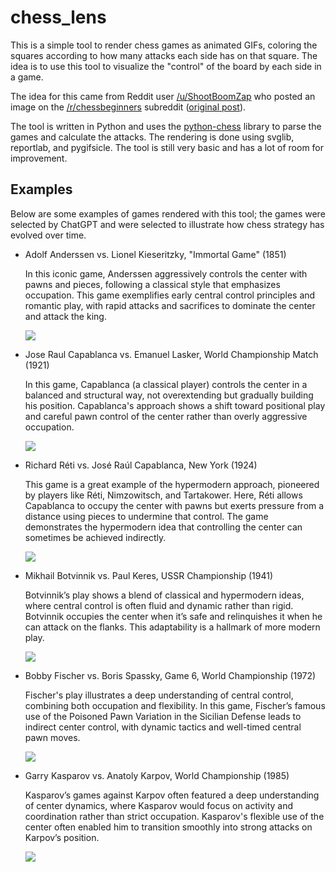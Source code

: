 # chess_lens

This is a simple tool to render chess games as animated GIFs, coloring the squares
according to how many attacks each side has on that square. The idea is to use this
tool to visualize the "control" of the board by each side in a game.

The idea for this came from Reddit user [/u/ShootBoomZap](https://www.reddit.com/user/ShootBoomZap)
who posted an image on the [/r/chessbeginners](https://www.reddit.com/r/chessbeginners) subreddit
([original post](https://www.reddit.com/r/chessbeginners/comments/1gldlpk/started_creating_these_chess_heatmaps_to/)).

The tool is written in Python and uses the [python-chess](https://python-chess.readthedocs.io/en/latest/)
library to parse the games and calculate the attacks. The rendering is done using
svglib, reportlab, and pygifsicle. The tool is still very basic and has a lot of
room for improvement.

## Examples

Below are some examples of games rendered with this tool; the games were selected by ChatGPT
and were selected to illustrate how chess strategy has evolved over time.

- Adolf Anderssen vs. Lionel Kieseritzky, "Immortal Game" (1851)

  In this iconic game, Anderssen aggressively controls the center with pawns
  and pieces, following a classical style that emphasizes occupation. This game
  exemplifies early central control principles and romantic play, with rapid
  attacks and sacrifices to dominate the center and attack the king.

  ![](examples/Anderssen_v_Kieseritzky.gif)

- Jose Raul Capablanca vs. Emanuel Lasker, World Championship Match (1921)

  In this game, Capablanca (a classical player) controls the center in a
  balanced and structural way, not overextending but gradually building his
  position. Capablanca's approach shows a shift toward positional play and
  careful pawn control of the center rather than overly aggressive occupation.

  ![](examples/Capablanca_vs_Lasker.gif)

- Richard Réti vs. José Raúl Capablanca, New York (1924)

  This game is a great example of the hypermodern approach, pioneered by
  players like Réti, Nimzowitsch, and Tartakower. Here, Réti allows Capablanca
  to occupy the center with pawns but exerts pressure from a distance using
  pieces to undermine that control. The game demonstrates the hypermodern idea
  that controlling the center can sometimes be achieved indirectly.

  ![](examples/Reti_vs_Capablanca.gif)

- Mikhail Botvinnik vs. Paul Keres, USSR Championship (1941)

  Botvinnik’s play shows a blend of classical and hypermodern ideas, where
  central control is often fluid and dynamic rather than rigid. Botvinnik
  occupies the center when it’s safe and relinquishes it when he can attack on
  the flanks. This adaptability is a hallmark of more modern play.

  ![](examples/Botvinnik_vs_Keres.gif)

- Bobby Fischer vs. Boris Spassky, Game 6, World Championship (1972)

  Fischer's play illustrates a deep understanding of central control, combining
  both occupation and flexibility. In this game, Fischer’s famous use of the
  Poisoned Pawn Variation in the Sicilian Defense leads to indirect center
  control, with dynamic tactics and well-timed central pawn moves.

  ![](examples/Fischer_vs_Spassky.gif)

- Garry Kasparov vs. Anatoly Karpov, World Championship (1985)

  Kasparov’s games against Karpov often featured a deep understanding of center
  dynamics, where Kasparov would focus on activity and coordination rather than
  strict occupation. Kasparov's flexible use of the center often enabled him to
  transition smoothly into strong attacks on Karpov’s position.

  ![](examples/Karpov_vs_Kasparov.gif)

